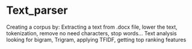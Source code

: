 # Text_parser
Creating a corpus by: Extracting a text from .docx file, lower the text, tokenization, remove no need characters, stop words…
Text analysis looking for bigram, Trigram, applying TFIDF, getting top ranking features

